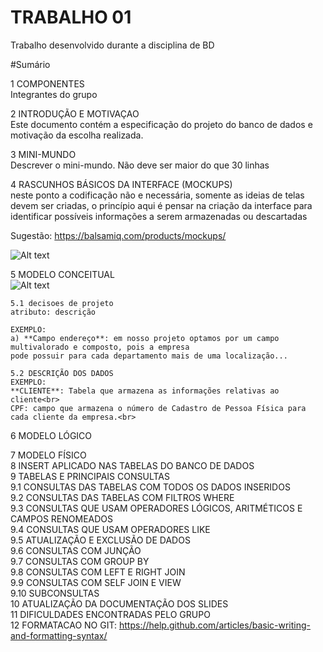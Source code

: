 # TRABALHO 01
Trabalho desenvolvido durante a disciplina de BD

#Sumário

1	COMPONENTES<br>
Integrantes do grupo<br>

2	INTRODUÇÃO E MOTIVAÇAO<br>
Este documento contém a especificação do projeto do banco de dados <nome do projeto> e motivação da escolha realizada. <br>

3	MINI-MUNDO<br>
Descrever o mini-mundo. Não deve ser maior do que 30 linhas <br>

4	RASCUNHOS BÁSICOS DA INTERFACE (MOCKUPS)<br>
neste ponto a codificação não e necessária, somente as ideias de telas devem ser criadas, o princípio aqui é pensar na criação da interface para identificar possíveis informações a serem armazenadas ou descartadas <br>

Sugestão: https://balsamiq.com/products/mockups/<br>

![Alt text](https://github.com/discipbd1/trab01/blob/master/balsamiq.png?raw=true "Title")


5	MODELO CONCEITUAL<br>
![Alt text](https://github.com/discipbd1/trab01/blob/master/sample_MC.png?raw=true "Modelo Conceitual")


    5.1 decisoes de projeto
    atributo: descrição
    
    EXEMPLO:
    a) **Campo endereço**: em nosso projeto optamos por um campo multivalorado e composto, pois a empresa 
    pode possuir para cada departamento mais de uma localização... 

    5.2 DESCRIÇÃO DOS DADOS 
    EXEMPLO:
    **CLIENTE**: Tabela que armazena as informações relativas ao cliente<br>
    CPF: campo que armazena o número de Cadastro de Pessoa Física para cada cliente da empresa.<br>


6	MODELO LÓGICO<br>


7	MODELO FÍSICO<br>
8	INSERT APLICADO NAS TABELAS DO BANCO DE DADOS<br>
9	TABELAS E PRINCIPAIS CONSULTAS<br>
9.1	CONSULTAS DAS TABELAS COM TODOS OS DADOS INSERIDOS<br>
9.2	CONSULTAS DAS TABELAS COM FILTROS WHERE<br>
9.3	CONSULTAS QUE USAM OPERADORES LÓGICOS, ARITMÉTICOS E CAMPOS RENOMEADOS<br>
9.4	CONSULTAS QUE USAM OPERADORES LIKE<br>
9.5	ATUALIZAÇÃO E EXCLUSÃO DE DADOS<br>
9.6	CONSULTAS COM JUNÇÃO<br>
9.7	CONSULTAS COM GROUP BY<br>
9.8	CONSULTAS COM LEFT E RIGHT JOIN<br>
9.9	CONSULTAS COM SELF JOIN E VIEW<br>
9.10	SUBCONSULTAS<br>
10	ATUALIZAÇÃO DA DOCUMENTAÇÃO DOS SLIDES<br>
11	DIFICULDADES ENCONTRADAS PELO GRUPO<br>
12  FORMATACAO NO GIT: https://help.github.com/articles/basic-writing-and-formatting-syntax/
